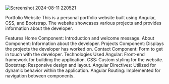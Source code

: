 ![Screenshot 2024-08-11 220521](https://github.com/user-attachments/assets/7a32036c-e157-460d-8bb3-637d9c0f66a8)


Portfolio Website
This is a personal portfolio website built using Angular, CSS, and Bootstrap. The website showcases various projects and provides information about the developer.

Features
Home Component: Introduction and welcome message.
About Component: Information about the developer.
Projects Component: Displays the projects the developer has worked on.
Contact Component: Form to get in touch with the developer.
Technologies Used
Angular: Front-end framework for building the application.
CSS: Custom styling for the website.
Bootstrap: Responsive design and layout.
Angular Directives: Utilized for dynamic behavior within the application.
Angular Routing: Implemented for navigation between components.
